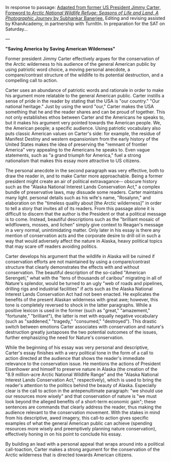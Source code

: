 In response to passage: [Adapted from former US President Jimmy Carter, Foreword to *Arctic National Wildlife Refuge: Seasons of Life and Land, A Photographic Journey* by Subhankar Banerjee.][1] Editing and revising assisted by KhanAcademy, in partnership with TurnItIn. In preparation for the SAT on Saturday&hellip;

&mdash;

**"Saving America by Saving American Wilderness"**

Former president Jimmy Carter effectively argues for the conservation of the Arctic wilderness to his audience of the general American public by using patriotic word choice, a moving personal anecdote, a compare/contrast structure of the wildlife to its potential destruction, and a compelling call to action.

Carter uses an abundance of patriotic words and rationale in order to make his argument more relatable to the general American public. Carter instills a sense of pride in the reader by stating that the USA is "our country." "Our national heritage." Just by using the word "our," Carter makes the USA something that he and the reader shares and can be proud of together. This not only establishes ethos between Carter and the Americans he speaks to, but it makes his argument very pointed towards the American people. We, the American people; a specific audience. Using patriotic vocabulary also puts classic American values on Carter's side: for example, the residue of Manifest Destiny and western expansionism from the early history of the United States makes the idea of preserving the "remnant of frontier America" very appealing to the Americans he speaks to. Even vague statements, such as "a grand triumph for America," fuel a strong nationalism that makes this essay more attractive to US citizens.

The personal anecdote in the second paragraph was very effective, both to draw the reader in, and to make Carter more approachable. Being a former president might create an air of political extravagance-- obscure history such as the "Alaska National Interest Lands Conservation Act," a complex bundle of preservative laws, may dissuade some readers. Carter maintains many light. personal details such as his wife's name, "Rosalynn," and elaboration on the "timeless quality about [the Arctic wilderness]" in order to tell a story that invites all of its readers. From this passage alone it is difficult to discern that the author is the President or that a political message is to come. Instead, beautiful descriptions such as the "brilliant mosaic of wildflowers, mosses, and lichen" simply give context to Reagan's message in a very normal, unintimidating matter. Only later in his essay is there any mention of conservation acts and the corporate desire to drill oil in such a way that would adversely affect the nature in Alaska, heavy political topics that may scare off readers avoiding politics.

Carter develops his argument that the wildlife in Alaska will be ruined if conservation efforts are not maintained by using a compare/contrast structure that clearly demonstrates the effects with and without conservation. The beautiful description of the so-called "American Serengeti," what with the "tens of thousands of caribou" migrating in all of Nature's splendor, would be turned to an ugly "web of roads and pipelines, drilling rigs and industrial facilities" if acts such as the Alaska National Interest Lands Conservation Act had not been enacted. He explicates the benefits of the present Alaskan wilderness with great awe; however, this tone is completely reversed to shock in the latter paragraphs. While a positive lexicon is used in the former (such as "great," "amazement," "fortunate," "brilliant"), the latter is met with equally negative vocabulary (such as "saddened," "tragedy," "consumed," "destroyed"). This drastic switch between emotions Carter associates with conservation and nature's destruction greatly juxtaposes the two potential outcomes of the issues, further emphasizing the need for Nature's conservation.

While the beginning of his essay was very personal and descriptive, Carter's essay finishes with a very political tone in the form of a call to action directed at the audience that shows the reader's immediate relevance to the conservation issue. He mentions the actions of President Eisenhower and himself to preserve nature in Alaska (the creation of the "8.9 million-acre Arctic National Wildlife Range" and the "Alaska National Interest Lands Conservation Act," respectively), which is used to bring the reader's attention to the politics behind the beauty of Alaska. Especially clear is the call to action in the antepenultimate paragraph: "we should use our resources more wisely" and that conservation of nature is "we must look beyond the alleged benefits of a short-term economic gain"; these sentences are commands that clearly address the reader, thus making the audience relevant to the conservation movement. With the stakes in mind from his descriptive, awed imagery, this call-to action gives specific examples of what the general American public can achieve (spending resources more wisely and preemptively planning nature conservation), effectively honing in on his point to conclude his essay.

By building an lead with a personal appeal that wraps around into a political call-toaction, Carter makes a strong argument for the conservation of the Arctic wilderness that is directed towards American citizens.

[1]: https://collegereadiness.collegeboard.org/pdf/sat-practice-test-1-essay.pdf "Written on KhanAcademy, not directly through the CollegeBoard"